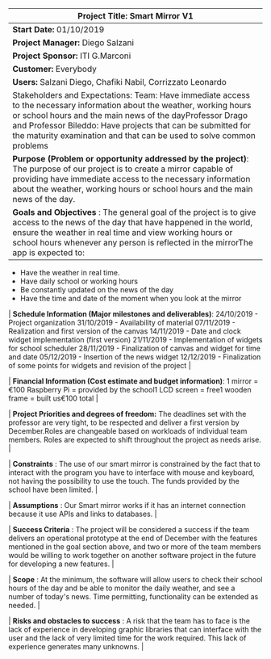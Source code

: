 ﻿| **Project Title:** Smart Mirror V1 |
| --- |
| **Start Date:** 01/10/2019 | **End Date:** December 2019 |
| **Project Manager:** Diego Salzani |
| **Project Sponsor:** ITI G.Marconi |
| **Customer:** Everybody |
| **Users:** Salzani Diego, Chafiki Nabil, Corrizzato Leonardo |
| Stakeholders and Expectations: Team: Have immediate access to the necessary information about the weather, working        hours or school hours and the main news of the dayProfessor Drago and Professor Bileddo: Have projects that can be submitted for the maturity examination and that can be used to solve common problems   |
| **Purpose (Problem or opportunity addressed by the project)**: The purpose of our project is to create a mirror capable of providing have immediate access to the necessary information about the weather, working hours or school hours and the main news of the day. |
| **Goals and Objectives** : The general goal of the project is to give access to the news of the day that have happened in the world, ensure the weather in real time and view working hours or school hours whenever any person is reflected in the mirrorThe app is expected to: |

- Have the weather in real time.
- Have daily school or working hours
- Be constantly updated on the news of the day
- Have the time and date of the moment when you look at the mirror 

| **Schedule Information (Major milestones and deliverables)**:
24/10/2019 - Project organization
31/10/2019 - Availability of material
07/11/2019 - Realization and first version of the canvas
14/11/2019 - Date and clock widget implementation (first version)
21/11/2019 - Implementation of widgets for school scheduler
28/11/2019 - Finalization of canvas and widget for time and date
05/12/2019 - Insertion of the news widget
12/12/2019 - Finalization of some points for widgets and revision of the project  |

| **Financial Information (Cost estimate and budget information)**: 1 mirror =  €100 Raspberry Pi = provided by the school1 LCD screen = free1 wooden frame = built us€100 total |

| **Project Priorities and degrees of freedom:** The deadlines set with the professor are very tight, to be respected and deliver a first version by December.Roles are changeable based on workloads of individual team members.  Roles are expected to shift throughout the project as needs arise. |

| **Constraints** : The use of our smart mirror is constrained by the fact that to interact with the program you have to interface with mouse and keyboard, not having the possibility to use the touch. The funds provided by the school have been limited. |

| **Assumptions** : Our Smart mirror works if it has an internet connection because it use APIs and links to databases. |

| **Success Criteria** : The project will be considered a success if  the team delivers an operational prototype at the end of December with the features mentioned in the goal section above, and two or more of the team members would be willing to work together on another software project in the future for developing a new features. |

| **Scope** : At the minimum, the software will allow users to check their school hours of the day and be able to monitor the daily weather, and see a number of today&#39;s news.  Time permitting, functionality can be extended as needed. |

| **Risks and obstacles to success** :  A risk that the team has to face is the lack of experience in developing graphic libraries that can interface with the user and the lack of very limited time for the work required.  This lack of experience generates many unknowns. |
